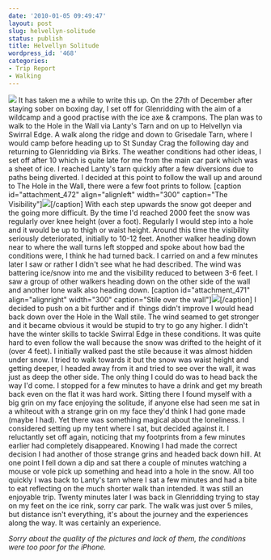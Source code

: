 ```yaml
---
date: '2010-01-05 09:49:47'
layout: post
slug: helvellyn-solitude
status: publish
title: Helvellyn Solitude
wordpress_id: '468'
categories:
- Trip Report
- Walking
---
```


[![](http://www.stevenhorner.com/wp-content/uploads/2010/01/Hole-in-the-wall-map-300x168.png)](http://www.stevenhorner.com/wp-content/uploads/2010/01/Hole-in-the-wall-map.png) It has taken me a while to write this up. On the 27th of December after staying sober on boxing day, I set off for Glenridding with the aim of a wildcamp and a good practise with the ice axe & crampons. The plan was to walk to the Hole in the Wall via Lanty's Tarn and on up to Helvellyn via Swirral Edge. A walk along the ridge and down to Grisedale Tarn, where I would camp before heading up to St Sunday Crag the following day and returning to Glenridding via Birks. The weather conditions had other ideas, I set off after 10 which is quite late for me from the main car park which was a sheet of ice. I reached Lanty's tarn quickly after a few diversions due to paths being diverted. I decided at this point to follow the wall up and around to The Hole in the Wall, there were a few foot prints to follow. [caption id="attachment_472" align="alignleft" width="300" caption="The Visibility"][![](http://www.stevenhorner.com/wp-content/uploads/2010/01/Visibility-300x225.jpg)](http://www.stevenhorner.com/wp-content/uploads/2010/01/Visibility.jpg)[/caption] With each step upwards the snow got deeper and the going more difficult. By the time I'd reached 2000 feet the snow was regularly over knee height (over a foot). Regularly I would step into a hole and it would be up to thigh or waist height. Around this time the visibility seriously deteriorated, initially to 10-12 feet. Another walker heading down near to where the wall turns left stopped and spoke about how bad the conditions were, I think he had turned back. I carried on and a few minutes later I saw or rather I didn't see what he had described. The wind was battering ice/snow into me and the visibility reduced to between 3-6 feet. I saw a group of other walkers heading down on the other side of the wall and another lone walk also heading down. [caption id="attachment_471" align="alignright" width="300" caption="Stile over the wall"][![](http://www.stevenhorner.com/wp-content/uploads/2010/01/Stile-300x225.jpg)](http://www.stevenhorner.com/wp-content/uploads/2010/01/Stile.jpg)[/caption] I decided to push on a bit further and if  things didn't improve I would head back down over the Hole in the Wall stile. The wind seamed to get stronger and it became obvious it would be stupid to try to go any higher. I didn't have the winter skills to tackle Swirral Edge in these conditions. It was quite hard to even follow the wall because the snow was drifted to the height of it (over 4 feet). I initially walked past the stile because it was almost hidden under snow. I tried to walk towards it but the snow was waist height and getting deeper, I headed away from it and tried to see over the wall, it was just as deep the other side. The only thing I could do was to head back the way I'd come. I stopped for a few minutes to have a drink and get my breath back even on the flat it was hard work. Sitting there I found myself with a big grin on my face enjoying the solitude, if anyone else had seen me sat in a whiteout with a strange grin on my face they'd think I had gone made (maybe I had). Yet there was something magical about the loneliness. I considered setting up my tent where I sat, but decided against it. I reluctantly set off again, noticing that my footprints from a few minutes earlier had completely disappeared. Knowing I had made the correct decision I had another of those strange grins and headed back down hill. At one point I fell down a dip and sat there a couple of minutes watching a mouse or vole pick up something and head into a hole in the snow. All too quickly I was back to Lanty's tarn where I sat a few minutes and had a bite to eat reflecting on the much shorter walk than intended. It was still an enjoyable trip. Twenty minutes later I was back in Glenridding trying to stay on my feet on the ice rink, sorry car park. The walk was just over 5 miles, but distance isn't everything, it's about the journey and the experiences along the way. It was certainly an experience. 

_Sorry about the quality of the pictures and lack of them, the conditions were too poor for the iPhone._
